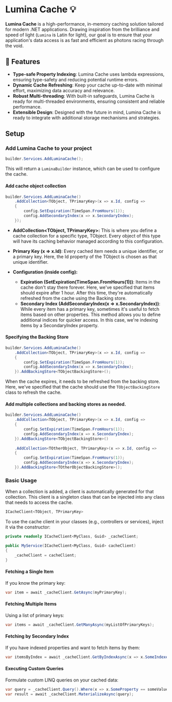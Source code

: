 # Lumina Cache 💡

**Lumina Cache** is a high-performance, in-memory caching solution tailored for modern .NET applications. Drawing inspiration from the brilliance and speed of light (`Lumina` is Latin for light), our goal is to ensure that your application's data access is as fast and efficient as photons racing through the void.

## 🌟 Features

- **Type-safe Property Indexing**: Lumina Cache uses lambda expressions, ensuring type-safety and reducing potential runtime errors.
- **Dynamic Cache Refreshing**: Keep your cache up-to-date with minimal effort, maximizing data accuracy and relevance.
- **Robust Multi-threading**: With built-in safeguards, Lumina Cache is ready for multi-threaded environments, ensuring consistent and reliable performance.
- **Extensible Design**: Designed with the future in mind, Lumina Cache is ready to integrate with additional storage mechanisms and strategies.

## Setup

### Add Lumina Cache to your project

```csharp
builder.Services.AddLuminaCache();
```
This will return a `LuminaBuilder` instance, which can be used to configure the cache.

#### Add cache object collection
```csharp
builder.Services.AddLuminaCache()
    .AddCollection<TObject, TPrimaryKey>(x => x.Id, config =>
    {
        config.SetExpiration(TimeSpan.FromHours(1));
        config.AddSecondaryIndex(x => x.SecondaryIndex);
    });
```
* **AddCollection<TObject, TPrimaryKey>:** This is where you define a cache collection for a specific type, TObject. Every object of this type will have its caching behavior managed according to this configuration.

* **Primary Key (x => x.Id)**: Every cached item needs a unique identifier, or a primary key. Here, the Id property of the TObject is chosen as that unique identifier.

* **Configuration (inside config):**

    * **Expiration (SetExpiration(TimeSpan.FromHours(1)))**: Items in the cache don't stay there forever. Here, we've specified that items should expire after 1 hour. After this time, they're automatically refreshed from the cache using the Backing store.
    * **Secondary Index (AddSecondaryIndex(x => x.SecondaryIndex))**: While every item has a primary key, sometimes it's useful to fetch items based on other properties. This method allows you to define additional indices for quicker access. In this case, we're indexing items by a SecondaryIndex property.

#### Specifying the Backing Store
```csharp
builder.Services.AddLuminaCache()
    .AddCollection<TObject, TPrimaryKey>(x => x.Id, config =>
    {
        config.SetExpiration(TimeSpan.FromHours(1));
        config.AddSecondaryIndex(x => x.SecondaryIndex);
    }).AddBackingStore<TObjectBackingStore>();
```

When the cache expires, it needs to be refreshed from the backing store. Here, we've specified that the cache should use the `TObjectBackingStore` class to refresh the cache.

#### Add multiple collections and backing stores as needed.
```csharp
builder.Services.AddLuminaCache()
    .AddCollection<TObject, TPrimaryKey>(x => x.Id, config =>
    {
        config.SetExpiration(TimeSpan.FromHours(1));
        config.AddSecondaryIndex(x => x.SecondaryIndex);
    }).AddBackingStore<TObjectBackingStore>()
    
    .AddCollection<TOtherObject, TPrimaryKey>(x => x.Id, config =>
    {
        config.SetExpiration(TimeSpan.FromHours(1));
        config.AddSecondaryIndex(x => x.SecondaryIndex);
    }).AddBackingStore<TOtherObjectBackingStore>();
```

### Basic Usage

When a collection is added, a client is automatically generated for that collection. This client is a singleton class that can be injected into any class that needs to access the cache.

```csharp
ICacheClient<TObject, TPrimaryKey>
```

To use the cache client in your classes (e.g., controllers or services), inject it via the constructor:
```csharp
private readonly ICacheClient<MyClass, Guid> _cacheClient;

public MyService(ICacheClient<MyClass, Guid> cacheClient)
{
    _cacheClient = cacheClient;
}

```

#### Fetching a Single Item
If you know the primary key:
```csharp
var item = await _cacheClient.GetAsync(myPrimaryKey);
```

#### Fetching Multiple Items
Using a list of primary keys:
```csharp
var items = await _cacheClient.GetManyAsync(myListOfPrimaryKeys);
```

#### Fetching by Secondary Index
If you have indexed properties and want to fetch items by them:
```csharp
var itemsByIndex = await _cacheClient.GetByIndexAsync(x => x.SomeIndexedProperty, someValue);
```

#### Executing Custom Queries
Formulate custom LINQ queries on your cached data:
```csharp
var query = _cacheClient.Query().Where(x => x.SomeProperty == someValue);
var result = await _cacheClient.MaterializeAsync(query);
```